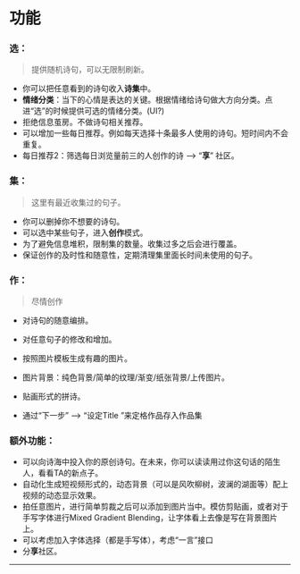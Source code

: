 # 功能

### 选：

> 提供随机诗句，可以无限制刷新。

- 你可以把任意看到的诗句收入**诗集**中。
- **情绪分类**：当下的心情是表达的关键。根据情绪给诗句做大方向分类。点进“选”的时候提供可选的情绪分类。(UI?) 
- 拒绝信息茧房。不做诗句相关推荐。
- 可以增加一些每日推荐。例如每天选择十条最多人使用的诗句。短时间内不会重复。
- 每日推荐2：筛选每日浏览量前三的人创作的诗 --> “**享**” 社区。

### 集：

> 这里有最近收集过的句子。

- 你可以删掉你不想要的诗句。
- 可以选中某些句子，进入**创作**模式。
- 为了避免信息堆积，限制集的数量。收集过多之后会进行覆盖。
- 保证创作的及时性和随意性，定期清理集里面长时间未使用的句子。



### 作：

> 尽情创作

- 对诗句的随意编排。
- 对任意句子的修改和增加。

- 按照图片模板生成有趣的图片。
- 图片背景：纯色背景/简单的纹理/渐变/纸张背景/上传图片。
- 贴画形式的拼诗。
- 通过“下一步”  --> “设定Title ”来定格作品存入作品集



### 额外功能：

- 可以向诗海中投入你的原创诗句。在未来，你可以读读用过你这句话的陌生人，看看TA的新点子。
- 自动化生成短视频形式的，动态背景（可以是风吹柳树，波澜的湖面等）配上视频的动态显示效果。
- 拍任意图片，进行简单剪裁之后可以添加到图片当中。模仿剪贴画，或者对于手写字体进行Mixed Gradient Blending，让字体看上去像是写在背景图片上。
- 可以考虑加入字体选择（都是手写体），考虑“一言”接口
- 分**享**社区。





---









